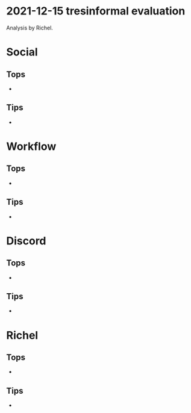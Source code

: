 # 2021-12-15 tresinformal evaluation

Analysis by Richel.

# Social

## Tops

 * 

## Tips

 * 

# Workflow

## Tops

 * 

## Tips

 * 

# Discord

## Tops

 * 

## Tips

 * 

# Richel

## Tops

 * 

## Tips

 * 

